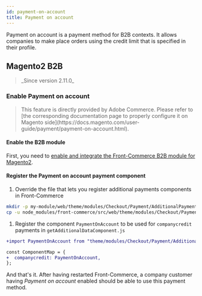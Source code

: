 ```yaml
---
id: payment-on-account
title: Payment on account
---
```


Payment on account is a payment method for B2B contexts. It allows companies to make place orders using the credit limit that is specified in their profile.

## Magento2 B2B

<blockquote class="feature--new">
_Since version 2.11.0_
</blockquote>

### Enable Payment on account

<blockquote class="note">
This feature is directly provided by Adobe Commerce. Please refer to [the corresponding documentation page to properly configure it on Magento side](https://docs.magento.com/user-guide/payment/payment-on-account.html).
</blockquote>

#### Enable the B2B module

First, you need to [enable and integrate the Front-Commerce B2B module for Magento2](/docs/magento2/b2b.html#Enable-B2B-support).

#### Register the Payment on account payment component

1. Override the file that lets you register additional payments components in Front-Commerce

```bash
mkdir -p my-module/web/theme/modules/Checkout/Payment/AdditionalPaymentInformation/
cp -u node_modules/front-commerce/src/web/theme/modules/Checkout/Payment/AdditionalPaymentInformation/getAdditionalDataComponent.js my-module/web/theme/modules/Checkout/Payment/AdditionalPaymentInformation/getAdditionalDataComponent.js
```

1. Register the component `PaymentOnAccount` to be used for `companycredit` payments in `getAdditionalDataComponent.js`

```diff
+import PaymentOnAccount from "theme/modules/Checkout/Payment/AdditionalPaymentInformation/PaymentOnAccount";

const ComponentMap = {
+  companycredit: PaymentOnAccount,
};
```

And that's it. After having restarted Front-Commerce, a company customer having _Payment on account_ enabled should be able to use this payment method.
